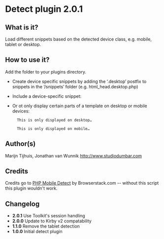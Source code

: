 # Detect plugin 2.0.1

## What is it?

Load different snippets based on the detected device class, e.g. mobile, tablet or desktop.

## How to use it?

Add the folder to your plugins directory.

* Create device specific snippets by adding the ‘.desktop’ postfix to snippets in the ‘/snippets’ folder (e.g. html_head.desktop.php)
* Include a device-specific snippet:

	<?php snippet_detect('header'); ?>

* Or ot only display certain parts of a template on desktop or mobile devices:

	<?php if(s::get('device_class') == 'desktop'): ?>
		This is only displayed on desktop…
	<?php endif; ?>

	<?php if(s::get('device_class') == 'mobile'): ?>
		This is only displayed on mobile…
	<?php endif; ?>

## Author(s)
Marijn Tijhuis, Jonathan van Wunnik
<http://www.studiodumbar.com>

## Credits

Credits go to [PHP Mobile Detect](https://github.com/serbanghita/Mobile-Detect) by Browserstack.com -- without this script this plugin wouldn't work.

## Changelog

* **2.0.1** Use Toolkit's session handling
* **2.0.0** Update to Kirby v2 compatability
* **1.1.0** Remove the tablet detection
* **1.0.0** Initial detect plugin
